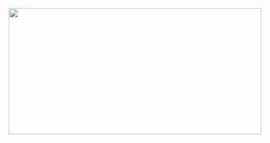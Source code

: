 <!-- Author: Spelljinxer -->
<p align="center"><img width="500" height="250" src="https://i.imgur.com/M3j4DRA.gif">
</p>

